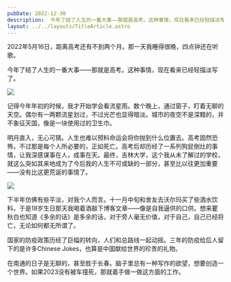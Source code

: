 ```yaml
---
pubDate: 2022-12-30
description:  今年了结了人生的一番大事——那就是高考。这种事情，现在看来已经轻描淡写了。
layout: ../../layouts/TitleArticle.astro
---
```


2022年5月16日，距离高考还有不到两个月。那一天我睡得很晚，四点钟还在听歌。

今年了结了人生的一番大事——那就是高考。这种事情，现在看来已经轻描淡写了。

![](https://static.yizhou.ac.cn/这出戏结束了.jpg)

记得今年年初的时候，我才开始学会看流星雨。数个晚上，通过窗子，盯着无聊的天空。偶尔有一两颗流星划过，不过光芒也显得暗淡。城市的夜空不是深黯的，并不象征天国，像是一块使用过的卫生巾。

明月直入，无心可猜。人生也难以预料命运会将你抛到什么位置去。高考固然恐怖，不过那是每个人所必要的，正如死亡。高考后却历经了一系列狗屁倒灶的事情，让我深感谋事在人，成事在天。最终，吉林大学，这个我从未了解过的学校，就这么突如其来地成为了今后我的人生不可或缺的一部分，甚至比以往更加重要——没有比这更荒诞的事情了。

![](https://static.yizhou.ac.cn/何时可掇.jpg)

下半年仿佛有些平淡，对我个人而言。十一月中旬和舍友去沃尔玛买了些酒水饮料，于是18岁生日那天我喝着酒敲下博客文章——像是自我逼供的口供。想来瞿秋白也知道《多余的话》是多余的话，对于旁人毫无价值，对于自己，自己已经将亡，无论如何都无所谓了。

国家的防疫政策历经了巨幅的转向，人们和总路线一起动摇。三年的防疫给后人留下的是许多Chinese Jokes，也算是中国献给世界的珍贵的礼物。

在南通的日子是无聊的，甚至胜于长春。脑子里总有一种写作的欲望，想要创造一个世界。如果2023没有被车撞死，那就着手做一做这方面的工作。
